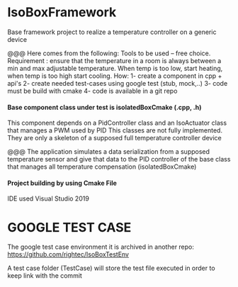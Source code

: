 # IsoBoxFramework

Base framework project to realize a temperature controller on a generic device

@@@ Here comes from the following: 
Tools to be used – free choice. Requirement : ensure that the temperature in a room is always between a min and max adjustable temperature. 
When temp is too low, start heating, when temp is too high start cooling. 
How: 
1- create a component in cpp + api's 
2- create needed test-cases using google test (stub, mock,..) 
3- code must be build with cmake 
4- code is available in a git repo

#### Base component class under test is isolatedBoxCmake (.cpp, .h)
This component depends on a PidController class and an IsoActuator class that manages a PWM used by PID This classes are not fully implemented. 
They are only a skeleton of a supposed full temperature controller device

@@@ The application simulates a data serialization from a supposed temperature sensor and give that data
to the PID controller of the base class that manages all temperature compensation (isolatedBoxCmake)

#### Project building by using Cmake File
IDE used Visual Studio 2019

# GOOGLE TEST CASE
The google test case environment it is archived in another repo: https://github.com/rightec/IsoBoxTestEnv

A test case folder (TestCase) will store the test file executed in order to keep link with the commit



